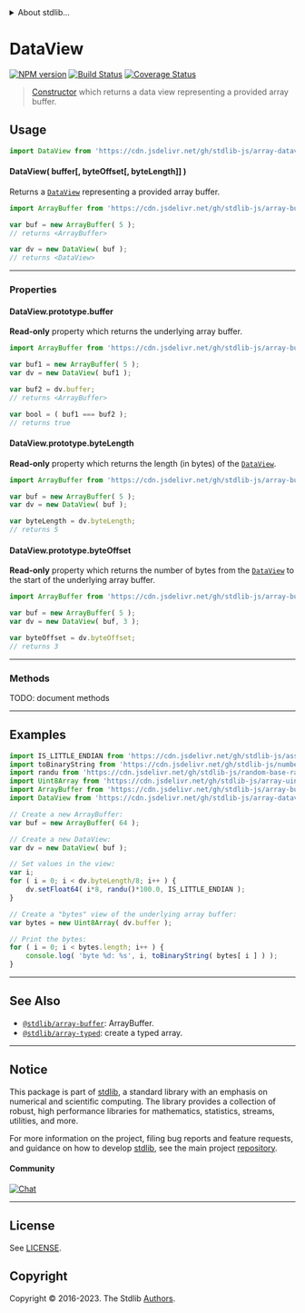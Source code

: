 <!--

@license Apache-2.0

Copyright (c) 2021 The Stdlib Authors.

Licensed under the Apache License, Version 2.0 (the "License");
you may not use this file except in compliance with the License.
You may obtain a copy of the License at

   http://www.apache.org/licenses/LICENSE-2.0

Unless required by applicable law or agreed to in writing, software
distributed under the License is distributed on an "AS IS" BASIS,
WITHOUT WARRANTIES OR CONDITIONS OF ANY KIND, either express or implied.
See the License for the specific language governing permissions and
limitations under the License.

-->


<details>
  <summary>
    About stdlib...
  </summary>
  <p>We believe in a future in which the web is a preferred environment for numerical computation. To help realize this future, we've built stdlib. stdlib is a standard library, with an emphasis on numerical and scientific computation, written in JavaScript (and C) for execution in browsers and in Node.js.</p>
  <p>The library is fully decomposable, being architected in such a way that you can swap out and mix and match APIs and functionality to cater to your exact preferences and use cases.</p>
  <p>When you use stdlib, you can be absolutely certain that you are using the most thorough, rigorous, well-written, studied, documented, tested, measured, and high-quality code out there.</p>
  <p>To join us in bringing numerical computing to the web, get started by checking us out on <a href="https://github.com/stdlib-js/stdlib">GitHub</a>, and please consider <a href="https://opencollective.com/stdlib">financially supporting stdlib</a>. We greatly appreciate your continued support!</p>
</details>

# DataView

[![NPM version][npm-image]][npm-url] [![Build Status][test-image]][test-url] [![Coverage Status][coverage-image]][coverage-url] <!-- [![dependencies][dependencies-image]][dependencies-url] -->

> [Constructor][mdn-dataview] which returns a data view representing a provided array buffer.

<!-- Section to include introductory text. Make sure to keep an empty line after the intro `section` element and another before the `/section` close. -->

<section class="intro">

</section>

<!-- /.intro -->

<!-- Package usage documentation. -->



<section class="usage">

## Usage

```javascript
import DataView from 'https://cdn.jsdelivr.net/gh/stdlib-js/array-dataview@v0.1.0-deno/mod.js';
```

#### DataView( buffer\[, byteOffset\[, byteLength]] )

Returns a [`DataView`][mdn-dataview] representing a provided array buffer.

<!-- eslint-disable stdlib/require-globals -->

```javascript
import ArrayBuffer from 'https://cdn.jsdelivr.net/gh/stdlib-js/array-buffer@deno/mod.js';

var buf = new ArrayBuffer( 5 );
// returns <ArrayBuffer>

var dv = new DataView( buf );
// returns <DataView>
```

* * *

### Properties

#### DataView.prototype.buffer

**Read-only** property which returns the underlying array buffer.

<!-- eslint-disable stdlib/require-globals -->

```javascript
import ArrayBuffer from 'https://cdn.jsdelivr.net/gh/stdlib-js/array-buffer@deno/mod.js';

var buf1 = new ArrayBuffer( 5 );
var dv = new DataView( buf1 );

var buf2 = dv.buffer;
// returns <ArrayBuffer>

var bool = ( buf1 === buf2 );
// returns true
```

#### DataView.prototype.byteLength

**Read-only** property which returns the length (in bytes) of the [`DataView`][mdn-dataview].

<!-- eslint-disable stdlib/require-globals -->

```javascript
import ArrayBuffer from 'https://cdn.jsdelivr.net/gh/stdlib-js/array-buffer@deno/mod.js';

var buf = new ArrayBuffer( 5 );
var dv = new DataView( buf );

var byteLength = dv.byteLength;
// returns 5
```

#### DataView.prototype.byteOffset

**Read-only** property which returns the number of bytes from the [`DataView`][mdn-dataview] to the start of the underlying array buffer.

<!-- eslint-disable stdlib/require-globals -->

```javascript
import ArrayBuffer from 'https://cdn.jsdelivr.net/gh/stdlib-js/array-buffer@deno/mod.js';

var buf = new ArrayBuffer( 5 );
var dv = new DataView( buf, 3 );

var byteOffset = dv.byteOffset;
// returns 3
```

* * *

### Methods

TODO: document methods

</section>

<!-- /.usage -->

* * *

<!-- Package usage notes. Make sure to keep an empty line after the `section` element and another before the `/section` close. -->

<section class="notes">

</section>

<!-- /.notes -->

<!-- Package usage examples. -->

<section class="examples">

## Examples

<!-- eslint no-undef: "error" -->

```javascript
import IS_LITTLE_ENDIAN from 'https://cdn.jsdelivr.net/gh/stdlib-js/assert-is-little-endian@deno/mod.js';
import toBinaryString from 'https://cdn.jsdelivr.net/gh/stdlib-js/number-uint8-base-to-binary-string@deno/mod.js';
import randu from 'https://cdn.jsdelivr.net/gh/stdlib-js/random-base-randu@deno/mod.js';
import Uint8Array from 'https://cdn.jsdelivr.net/gh/stdlib-js/array-uint8@deno/mod.js';
import ArrayBuffer from 'https://cdn.jsdelivr.net/gh/stdlib-js/array-buffer@deno/mod.js';
import DataView from 'https://cdn.jsdelivr.net/gh/stdlib-js/array-dataview@v0.1.0-deno/mod.js';

// Create a new ArrayBuffer:
var buf = new ArrayBuffer( 64 );

// Create a new DataView:
var dv = new DataView( buf );

// Set values in the view:
var i;
for ( i = 0; i < dv.byteLength/8; i++ ) {
    dv.setFloat64( i*8, randu()*100.0, IS_LITTLE_ENDIAN );
}

// Create a "bytes" view of the underlying array buffer:
var bytes = new Uint8Array( dv.buffer );

// Print the bytes:
for ( i = 0; i < bytes.length; i++ ) {
    console.log( 'byte %d: %s', i, toBinaryString( bytes[ i ] ) );
}
```

</section>

<!-- /.examples -->

<!-- Section to include cited references. If references are included, add a horizontal rule *before* the section. Make sure to keep an empty line after the `section` element and another before the `/section` close. -->

<section class="references">

</section>

<!-- /.references -->

<!-- Section for related `stdlib` packages. Do not manually edit this section, as it is automatically populated. -->

<section class="related">

* * *

## See Also

-   <span class="package-name">[`@stdlib/array-buffer`][@stdlib/array/buffer]</span><span class="delimiter">: </span><span class="description">ArrayBuffer.</span>
-   <span class="package-name">[`@stdlib/array-typed`][@stdlib/array/typed]</span><span class="delimiter">: </span><span class="description">create a typed array.</span>

</section>

<!-- /.related -->

<!-- Section for all links. Make sure to keep an empty line after the `section` element and another before the `/section` close. -->


<section class="main-repo" >

* * *

## Notice

This package is part of [stdlib][stdlib], a standard library with an emphasis on numerical and scientific computing. The library provides a collection of robust, high performance libraries for mathematics, statistics, streams, utilities, and more.

For more information on the project, filing bug reports and feature requests, and guidance on how to develop [stdlib][stdlib], see the main project [repository][stdlib].

#### Community

[![Chat][chat-image]][chat-url]

---

## License

See [LICENSE][stdlib-license].


## Copyright

Copyright &copy; 2016-2023. The Stdlib [Authors][stdlib-authors].

</section>

<!-- /.stdlib -->

<!-- Section for all links. Make sure to keep an empty line after the `section` element and another before the `/section` close. -->

<section class="links">

[npm-image]: http://img.shields.io/npm/v/@stdlib/array-dataview.svg
[npm-url]: https://npmjs.org/package/@stdlib/array-dataview

[test-image]: https://github.com/stdlib-js/array-dataview/actions/workflows/test.yml/badge.svg?branch=v0.1.0
[test-url]: https://github.com/stdlib-js/array-dataview/actions/workflows/test.yml?query=branch:v0.1.0

[coverage-image]: https://img.shields.io/codecov/c/github/stdlib-js/array-dataview/main.svg
[coverage-url]: https://codecov.io/github/stdlib-js/array-dataview?branch=main

<!--

[dependencies-image]: https://img.shields.io/david/stdlib-js/array-dataview.svg
[dependencies-url]: https://david-dm.org/stdlib-js/array-dataview/main

-->

[chat-image]: https://img.shields.io/gitter/room/stdlib-js/stdlib.svg
[chat-url]: https://app.gitter.im/#/room/#stdlib-js_stdlib:gitter.im

[stdlib]: https://github.com/stdlib-js/stdlib

[stdlib-authors]: https://github.com/stdlib-js/stdlib/graphs/contributors

[umd]: https://github.com/umdjs/umd
[es-module]: https://developer.mozilla.org/en-US/docs/Web/JavaScript/Guide/Modules

[deno-url]: https://github.com/stdlib-js/array-dataview/tree/deno
[umd-url]: https://github.com/stdlib-js/array-dataview/tree/umd
[esm-url]: https://github.com/stdlib-js/array-dataview/tree/esm
[branches-url]: https://github.com/stdlib-js/array-dataview/blob/main/branches.md

[stdlib-license]: https://raw.githubusercontent.com/stdlib-js/array-dataview/main/LICENSE

[mdn-dataview]: https://developer.mozilla.org/en-US/docs/Web/JavaScript/Reference/Global_Objects/DataView

<!-- <related-links> -->

[@stdlib/array/buffer]: https://github.com/stdlib-js/array-buffer/tree/deno

[@stdlib/array/typed]: https://github.com/stdlib-js/array-typed/tree/deno

<!-- </related-links> -->

</section>

<!-- /.links -->
